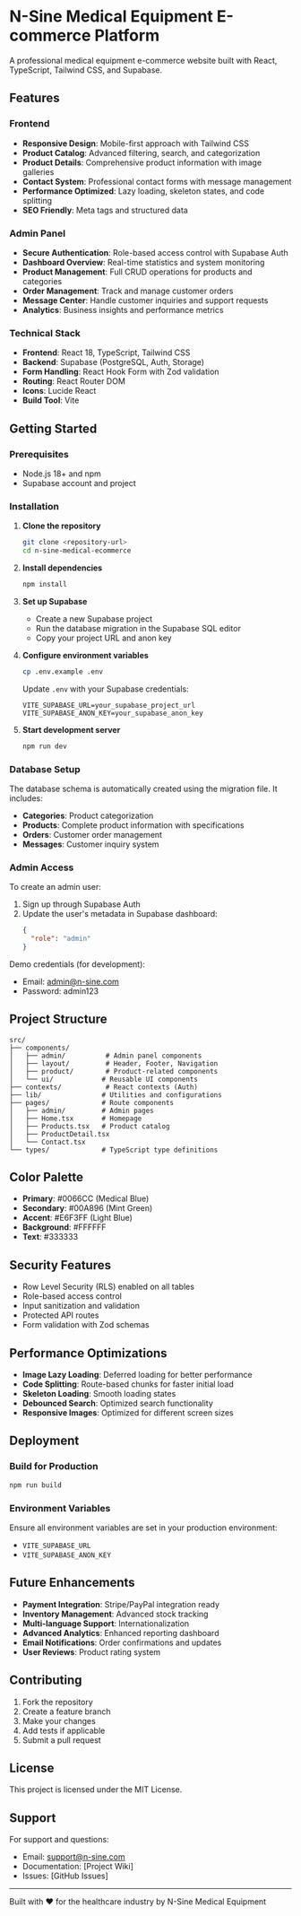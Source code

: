 # N-Sine Medical Equipment E-commerce Platform

A professional medical equipment e-commerce website built with React, TypeScript, Tailwind CSS, and Supabase.

## Features

### Frontend
- **Responsive Design**: Mobile-first approach with Tailwind CSS
- **Product Catalog**: Advanced filtering, search, and categorization
- **Product Details**: Comprehensive product information with image galleries
- **Contact System**: Professional contact forms with message management
- **Performance Optimized**: Lazy loading, skeleton states, and code splitting
- **SEO Friendly**: Meta tags and structured data

### Admin Panel
- **Secure Authentication**: Role-based access control with Supabase Auth
- **Dashboard Overview**: Real-time statistics and system monitoring
- **Product Management**: Full CRUD operations for products and categories
- **Order Management**: Track and manage customer orders
- **Message Center**: Handle customer inquiries and support requests
- **Analytics**: Business insights and performance metrics

### Technical Stack
- **Frontend**: React 18, TypeScript, Tailwind CSS
- **Backend**: Supabase (PostgreSQL, Auth, Storage)
- **Form Handling**: React Hook Form with Zod validation
- **Routing**: React Router DOM
- **Icons**: Lucide React
- **Build Tool**: Vite

## Getting Started

### Prerequisites
- Node.js 18+ and npm
- Supabase account and project

### Installation

1. **Clone the repository**
   ```bash
   git clone <repository-url>
   cd n-sine-medical-ecommerce
   ```

2. **Install dependencies**
   ```bash
   npm install
   ```

3. **Set up Supabase**
   - Create a new Supabase project
   - Run the database migration in the Supabase SQL editor
   - Copy your project URL and anon key

4. **Configure environment variables**
   ```bash
   cp .env.example .env
   ```
   
   Update `.env` with your Supabase credentials:
   ```
   VITE_SUPABASE_URL=your_supabase_project_url
   VITE_SUPABASE_ANON_KEY=your_supabase_anon_key
   ```

5. **Start development server**
   ```bash
   npm run dev
   ```

### Database Setup

The database schema is automatically created using the migration file. It includes:

- **Categories**: Product categorization
- **Products**: Complete product information with specifications
- **Orders**: Customer order management
- **Messages**: Customer inquiry system

### Admin Access

To create an admin user:

1. Sign up through Supabase Auth
2. Update the user's metadata in Supabase dashboard:
   ```json
   {
     "role": "admin"
   }
   ```

Demo credentials (for development):
- Email: admin@n-sine.com
- Password: admin123

## Project Structure

```
src/
├── components/
│   ├── admin/          # Admin panel components
│   ├── layout/         # Header, Footer, Navigation
│   ├── product/        # Product-related components
│   └── ui/            # Reusable UI components
├── contexts/           # React contexts (Auth)
├── lib/               # Utilities and configurations
├── pages/             # Route components
│   ├── admin/         # Admin pages
│   ├── Home.tsx       # Homepage
│   ├── Products.tsx   # Product catalog
│   ├── ProductDetail.tsx
│   └── Contact.tsx
└── types/             # TypeScript type definitions
```

## Color Palette

- **Primary**: #0066CC (Medical Blue)
- **Secondary**: #00A896 (Mint Green)  
- **Accent**: #E6F3FF (Light Blue)
- **Background**: #FFFFFF
- **Text**: #333333

## Security Features

- Row Level Security (RLS) enabled on all tables
- Role-based access control
- Input sanitization and validation
- Protected API routes
- Form validation with Zod schemas

## Performance Optimizations

- **Image Lazy Loading**: Deferred loading for better performance
- **Code Splitting**: Route-based chunks for faster initial load
- **Skeleton Loading**: Smooth loading states
- **Debounced Search**: Optimized search functionality
- **Responsive Images**: Optimized for different screen sizes

## Deployment

### Build for Production
```bash
npm run build
```

### Environment Variables
Ensure all environment variables are set in your production environment:
- `VITE_SUPABASE_URL`
- `VITE_SUPABASE_ANON_KEY`

## Future Enhancements

- **Payment Integration**: Stripe/PayPal integration ready
- **Inventory Management**: Advanced stock tracking
- **Multi-language Support**: Internationalization
- **Advanced Analytics**: Enhanced reporting dashboard
- **Email Notifications**: Order confirmations and updates
- **User Reviews**: Product rating system

## Contributing

1. Fork the repository
2. Create a feature branch
3. Make your changes
4. Add tests if applicable
5. Submit a pull request

## License

This project is licensed under the MIT License.

## Support

For support and questions:
- Email: support@n-sine.com
- Documentation: [Project Wiki]
- Issues: [GitHub Issues]

---

Built with ❤️ for the healthcare industry by N-Sine Medical Equipment